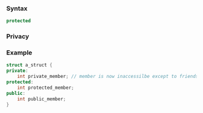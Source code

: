 ### Syntax
```c++
protected
```
### Privacy
### Example
```c++
struct a_struct {
private:
	int private_member; // member is now inaccessilbe except to friends
protected:
	int protected_member;
public:
	int public_member;
}
```